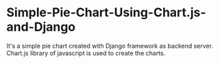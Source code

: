 # Simple-Pie-Chart-Using-Chart.js-and-Django
It's a simple pie chart created with Django framework as backend server. Chart.js library of javascript is used to create the charts.
